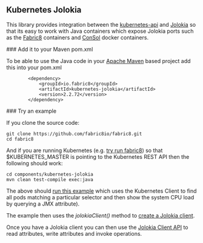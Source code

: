 ## Kubernetes Jolokia

This library provides integration between the [kubernetes-api](../kubernetes-api/) and [Jolokia](http://jolokia.org/) so that its easy to work with Java containers which expose Jolokia ports such as the [Fabric8](https://registry.hub.docker.com/repos/fabric8/) containers and [ConSol](https://registry.hub.docker.com/repos/consol/) docker containers.

### Add it to your Maven pom.xml

To be able to use the Java code in your [Apache Maven](http://maven.apache.org/) based project add this into your pom.xml

            <dependency>
                <groupId>io.fabric8</groupId>
                <artifactId>kubernetes-jolokia</artifactId>
                <version>2.2.72</version>
            </dependency>


### Try an example

If you clone the source code:

    git clone https://github.com/fabric8io/fabric8.git
    cd fabric8

And if you are running Kubernetes (e.g. [try run fabric8](http://fabric8.io/guide/getStarted.html)) so that $KUBERNETES_MASTER is pointing to the Kubernetes REST API then the following should work:

    cd components/kubernetes-jolokia
    mvn clean test-compile exec:java

The above should [run this example](https://github.com/fabric8io/fabric8/blob/master/components/kubernetes-jolokia/src/test/java/io/fabric8/kubernetes/jolokia/Example.java#L54) which uses the Kubernetes Client to find all pods matching a particular selector and then show the system CPU load by querying a JMX attribute).

The example then uses the *jolokiaClient()* method to [create a Jolokia client](https://github.com/fabric8io/fabric8/blob/master/components/kubernetes-jolokia/src/test/java/io/fabric8/kubernetes/jolokia/Example.java#L61).

Once you have a Jolokia client you can then use the [Jolokia Client API](http://jolokia.org/reference/html/clients.html#client-java) to read attributes, write attributes and invoke operations.
